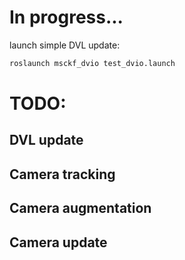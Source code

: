 # In progress...

launch simple DVL update:
```sh
roslaunch msckf_dvio test_dvio.launch
```

# TODO:

## DVL update

## Camera tracking

## Camera augmentation

## Camera update


